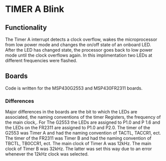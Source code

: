 # TIMER A Blink

## Functionality
The Timer A interrupt detects a clock overflow, wakes the microprocessor from low power mode and changes the on/off state of an onboard LED. After the LED has changed state, the processor goes back to low power mode until the clock overflows again. In this implimentation two LEDs at different frequencies were flashed.

## Boards
Code is written for the MSP430G2553 and MSP430FR2311 boards.

### Differences
Major differences in the boards are the bit to which the LEDs are associated, the naming conventions of the timer Registers, the frequency of the main clock,. For The G2553 the LEDs are assigned to P1.0 and P 1.6 and the LEDs on the FR2311 are assigned to P1.0 and P2.0. The timer of the G2553 was Timer A and had the naming convention of TACTL, TACCR1, ect. The timer of the FR2311 was Timer B and had the naming convention of TBCTL, TB0CCR1, ect. The main clock of Timer A was 12kHz. The main clock of Timer B was 32kHz. The latter was set this way due to an error whenever the 12kHz clock was selected.
